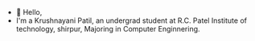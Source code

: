 - 👋 Hello,
- I'm a Krushnayani Patil, an undergrad student at R.C. Patel Institute of technology, shirpur, Majoring in Computer Enginnering. 

<!---
krushnayani/krushnayani is a ✨ special ✨ repository because its `README.md` (this file) appears on your GitHub profile.
You can click the Preview link to take a look at your changes.
--->
